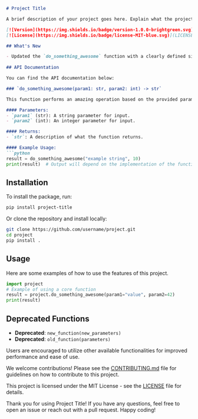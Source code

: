 ```markdown
# Project Title

A brief description of your project goes here. Explain what the project does and its purpose.

[![Version](https://img.shields.io/badge/version-1.0.0-brightgreen.svg)](https://github.com/username/project/releases)
[![License](https://img.shields.io/badge/license-MIT-blue.svg)](LICENSE)

## What's New

- Updated the `do_something_awesome` function with a clearly defined signature and usage.
  
## API Documentation

You can find the API documentation below:

### `do_something_awesome(param1: str, param2: int) -> str`

This function performs an amazing operation based on the provided parameters.

#### Parameters:
- `param1` (str): A string parameter for input.
- `param2` (int): An integer parameter for input.

#### Returns:
- `str`: A description of what the function returns.

#### Example Usage:
```python
result = do_something_awesome("example string", 10)
print(result)  # Output will depend on the implementation of the function
```

## Installation

To install the package, run:

```bash
pip install project-title
```

Or clone the repository and install locally:

```bash
git clone https://github.com/username/project.git
cd project
pip install .
```

## Usage

Here are some examples of how to use the features of this project.

```python
import project
# Example of using a core function
result = project.do_something_awesome(param1="value", param2=42)
print(result)
```

## Deprecated Functions

- **Deprecated**: `new_function(new_parameters)`
- **Deprecated**: `old_function(parameters)`

Users are encouraged to utilize other available functionalities for improved performance and ease of use.

We welcome contributions! Please see the [CONTRIBUTING.md](CONTRIBUTING.md) file for guidelines on how to contribute to this project. 

This project is licensed under the MIT License - see the [LICENSE](LICENSE) file for details.

Thank you for using Project Title! If you have any questions, feel free to open an issue or reach out with a pull request. Happy coding!
```